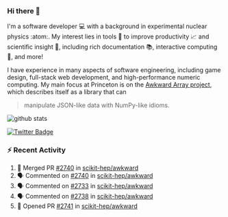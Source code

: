 ### Hi there 👋 

I'm a software developer 💻 with a background in experimental nuclear physics :atom:. My interest lies in tools :wrench: to improve productivity :chart_with_upwards_trend: and scientific insight :telescope:, including rich documentation 📚, interactive computing 🧮, and more! 

I have experience in many aspects of software engineering, including game design, full-stack web development, and high-performance numeric computing. My main focus at Princeton is on the [Awkward Array project](awkward-array.org/), which describes itself as a library that can 
> manipulate JSON-like data with NumPy-like idioms.

![github stats](https://github-readme-stats.vercel.app/api?username=agoose77&show_icons=true&hide_rank=true&hide_title=true&bg_color=30,e76445,904e95&text_color=efe3ec&icon_color=efe3ec)
<!--
**agoose77/agoose77** is a ✨ _special_ ✨ repository because its `README.md` (this file) appears on your GitHub profile.

Here are some ideas to get you started:

- 🔭 I’m currently working on ...
- 🌱 I’m currently learning ...
- 👯 I’m looking to collaborate on ...
- 🤔 I’m looking for help with ...
- 💬 Ask me about ...
- 📫 How to reach me: ...
- 😄 Pronouns: ...
- ⚡ Fun fact: ...
-->

[![Twitter Badge](https://img.shields.io/twitter/follow/agoose77?style=flat-square&logo=Twitter&logoColor=white&color=cornflowerblue)](https://twitter.com/agoose77)

### :zap: Recent Activity

<!--START_SECTION:activity-->
1. 🎉 Merged PR [#2740](https://github.com/scikit-hep/awkward/pull/2740) in [scikit-hep/awkward](https://github.com/scikit-hep/awkward)
2. 🗣 Commented on [#2740](https://github.com/scikit-hep/awkward/pull/2740#issuecomment-1748143992) in [scikit-hep/awkward](https://github.com/scikit-hep/awkward)
3. 🗣 Commented on [#2733](https://github.com/scikit-hep/awkward/pull/2733#issuecomment-1747771884) in [scikit-hep/awkward](https://github.com/scikit-hep/awkward)
4. 🗣 Commented on [#2738](https://github.com/scikit-hep/awkward/issues/2738#issuecomment-1747744490) in [scikit-hep/awkward](https://github.com/scikit-hep/awkward)
5. 💪 Opened PR [#2741](https://github.com/scikit-hep/awkward/pull/2741) in [scikit-hep/awkward](https://github.com/scikit-hep/awkward)
<!--END_SECTION:activity-->
